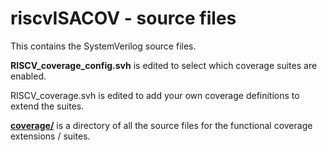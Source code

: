 # riscvISACOV - source files

This contains the SystemVerilog source files.

**RISCV_coverage_config.svh** is edited to select which coverage suites are enabled.

RISCV_coverage.svh is edited to add your own coverage definitions to extend the suites.

[**coverage/**](coverage) is a directory of all the source files for the functional coverage extensions / suites.